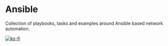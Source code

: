 # Ansible
Collection of playbooks, tasks and examples around Ansible based network automation.

[![ko-fi](https://www.ko-fi.com/img/donate_sm.png)](https://ko-fi.com/Q5Q0OJGS)
